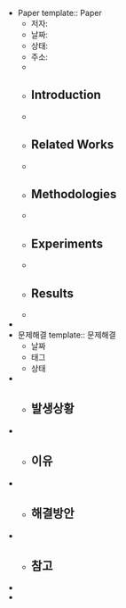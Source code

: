 - Paper
  template:: Paper
	- 저자:
	- 날짜:
	- 상태:
	- 주소:
	-
	- ## Introduction
	-
	- ## Related Works
	-
	- ## Methodologies
	-
	- ## Experiments
	-
	- ## Results
	-
-
- 문제해결
  template:: 문제해결
	- 날짜
	- 태그
	- 상태
-
	- ## 발생상황
-
	- ## 이유
-
	- ## 해결방안
-
	- ## 참고
-
-